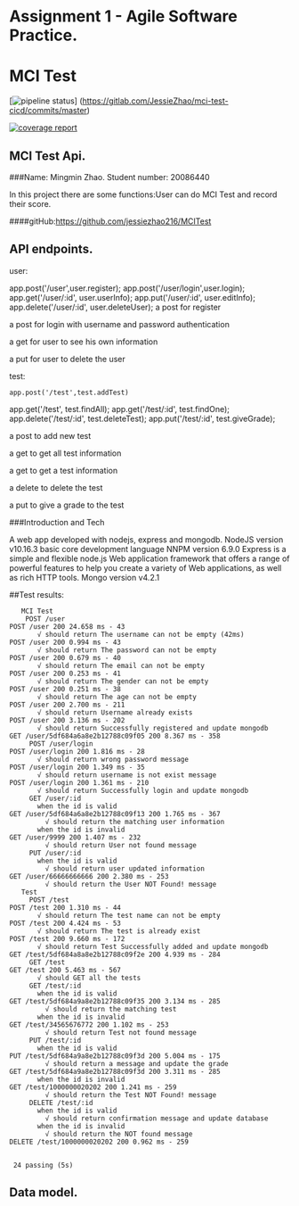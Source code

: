 # Assignment 1 - Agile Software Practice.
# MCI Test
[![pipeline status](https://gitlab.com/JessieZhao/mci-test-cicd/badges/master/pipeline.svg)]
(https://gitlab.com/JessieZhao/mci-test-cicd/commits/master)

[![coverage report](https://gitlab.com/JessieZhao/mci-test-cicd/badges/master/coverage.svg)](https://gitlab.com/JessieZhao/mci-test-cicd/badges/master/coverage.svg?job=coverage)

## MCI Test Api.

###Name: Mingmin Zhao. Student number: 20086440

In this project there are some functions:User can do MCI Test and record their score. 

####gitHub:https://github.com/jessiezhao216/MCITest
## API endpoints.
user:

   app.post('/user',user.register);
app.post('/user/login',user.login);
app.get('/user/:id', user.userInfo);
app.put('/user/:id', user.editInfo);
app.delete('/user/:id', user.deleteUser);
  a post for register
  
  a post for login with username and password authentication
  
  a get for user to see his own information
  
  a put for user to delete the user 
 
  
test:

    app.post('/test',test.addTest)
app.get('/test', test.findAll);
app.get('/test/:id', test.findOne);
app.delete('/test/:id', test.deleteTest);
app.put('/test/:id', test.giveGrade);
    
  a post to add new test
 
  a get to get all test information
  
  a get to get a test information
  
  a delete to delete the test

  a put to give a grade to the test
  
###Introduction and Tech

A web app developed with nodejs, express and mongodb. 
NodeJS version v10.16.3 basic core development language
NNPM version 6.9.0
Express is a simple and flexible node.js Web application framework that offers a range of powerful features to help you create a variety of Web applications, as well as rich HTTP tools.
Mongo version v4.2.1

##Test results:
 ~~~~~~~~~~~~~~~~~~~~~~~~~~~~~~~~~~~~~~~~~~~~~~~~
    MCI Test
     POST /user
POST /user 200 24.658 ms - 43
        √ should return The username can not be empty (42ms)
POST /user 200 0.994 ms - 43
        √ should return The password can not be empty
POST /user 200 0.679 ms - 40
        √ should return The email can not be empty
POST /user 200 0.253 ms - 41
        √ should return The gender can not be empty
POST /user 200 0.251 ms - 38
        √ should return The age can not be empty
POST /user 200 2.700 ms - 211
        √ should return Username already exists
POST /user 200 3.136 ms - 202
        √ should return Successfully registered and update mongodb
GET /user/5df684a6a8e2b12788c09f05 200 8.367 ms - 358
      POST /user/login
POST /user/login 200 1.816 ms - 28
        √ should return wrong password message
POST /user/login 200 1.349 ms - 35
        √ should return username is not exist message
POST /user/login 200 1.361 ms - 210
        √ should return Successfully login and update mongodb
      GET /user/:id
        when the id is valid
GET /user/5df684a6a8e2b12788c09f13 200 1.765 ms - 367
          √ should return the matching user information
        when the id is invalid
GET /user/9999 200 1.407 ms - 232
          √ should return User not found message
      PUT /user/:id
        when the id is valid
          √ should return user updated information
GET /user/66666666666 200 2.380 ms - 253
          √ should return the User NOT Found! message
    Test
      POST /test
POST /test 200 1.310 ms - 44
        √ should return The test name can not be empty
POST /test 200 4.424 ms - 53
        √ should return The test is already exist
POST /test 200 9.660 ms - 172
        √ should return Test Successfully added and update mongodb
GET /test/5df684a8a8e2b12788c09f2e 200 4.939 ms - 284
      GET /test
GET /test 200 5.463 ms - 567
        √ should GET all the tests
      GET /test/:id
        when the id is valid
GET /test/5df684a9a8e2b12788c09f35 200 3.134 ms - 285
          √ should return the matching test
        when the id is invalid
GET /test/34565676772 200 1.102 ms - 253
          √ should return Test not found message
      PUT /test/:id
        when the id is valid
PUT /test/5df684a9a8e2b12788c09f3d 200 5.004 ms - 175
          √ should return a message and update the grade
GET /test/5df684a9a8e2b12788c09f3d 200 3.311 ms - 285
        when the id is invalid
GET /test/1000000020202 200 1.241 ms - 259
          √ should return the Test NOT Found! message
      DELETE /test/:id
        when the id is valid
          √ should return confirmation message and update database
        when the id is invalid
          √ should return the NOT found message
DELETE /test/1000000020202 200 0.962 ms - 259


  24 passing (5s)

 ~~~~~~~~~~~~~~~~~~~~~~~~~~~~~~~~~~~~~~~~~~~~~~~~
## Data model.
    
[datamodel]: data_model.PNG
